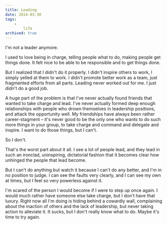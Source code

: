 ```yaml
---
title: Leading
date: 2014-03-30
tags:
    -
        life
archived: true
---
```


I'm not a leader anymore.

I used to love being in charge, telling people what to do, making people get things done. It felt nice to be able to be responsible and to get things done.

But I realized that I didn't do it properly. I didn't inspire others to work, I simply yelled at them to work. I didn't promote better work as a team, just fragmented efforts from all parts. Leading never worked out for me. I just didn't do a good job.

A huge part of the problem is that I've never actually found friends that wanted to take charge and lead. I've never actually formed deep enough relationships with people who drown themselves in leadership positions, and attack the opportunity well. My friendships have always been rather career-stagment &ndash; it's never good to be the only one who wants to do such more things in your group, to take charge and command and delegate and inspire. I want to do those things, but I can't.

So I don't.

That's the worst part about it all. I see a lot of people lead, and they lead in such an ironclad, uninspiring, dictatorial fashion that it becomes clear how unhinged the people that lead become.

But I can't do anything but watch it because I can't do any better, and I'm in no position to judge. I can see the faults very clearly, and I can see my own at times, but I feel so very powerless against it.

I'm scared of the person I would become if I were to step up once again. I would much rather have someone else take charge, but I don't have that luxury. Right now all I'm doing is hiding behind a cowardly wall, complaining about the inaction of others and the lack of leadership, but never taking action to alleviate it. It sucks, but I don't really know what to do. Maybe it's time to try again.

